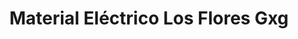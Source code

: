 ---
title: "Material Eléctrico Los Flores Gxg"
url: /caracas/material-electrico-los-flores-gxg/
shop: Radiotechnik
---